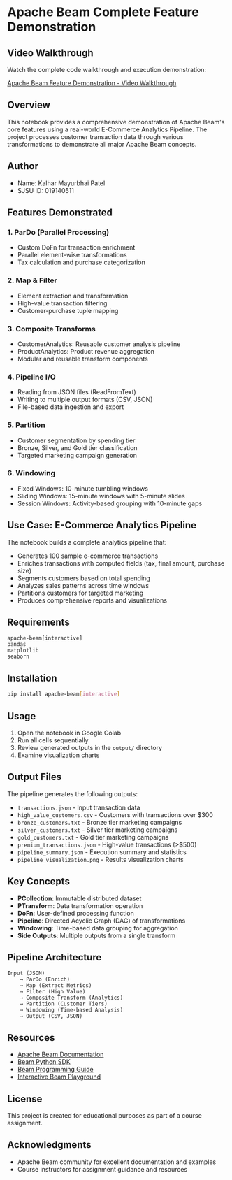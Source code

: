 # Apache Beam Complete Feature Demonstration

## Video Walkthrough

Watch the complete code walkthrough and execution demonstration:

[Apache Beam Feature Demonstration - Video Walkthrough](https://youtu.be/baQRIm9-Ang)

## Overview

This notebook provides a comprehensive demonstration of Apache Beam's core features using a real-world E-Commerce Analytics Pipeline. The project processes customer transaction data through various transformations to demonstrate all major Apache Beam concepts.

## Author
- Name: Kalhar Mayurbhai Patel
- SJSU ID: 019140511

## Features Demonstrated

### 1. ParDo (Parallel Processing)
- Custom DoFn for transaction enrichment
- Parallel element-wise transformations
- Tax calculation and purchase categorization

### 2. Map & Filter
- Element extraction and transformation
- High-value transaction filtering
- Customer-purchase tuple mapping

### 3. Composite Transforms
- CustomerAnalytics: Reusable customer analysis pipeline
- ProductAnalytics: Product revenue aggregation
- Modular and reusable transform components

### 4. Pipeline I/O
- Reading from JSON files (ReadFromText)
- Writing to multiple output formats (CSV, JSON)
- File-based data ingestion and export

### 5. Partition
- Customer segmentation by spending tier
- Bronze, Silver, and Gold tier classification
- Targeted marketing campaign generation

### 6. Windowing
- Fixed Windows: 10-minute tumbling windows
- Sliding Windows: 15-minute windows with 5-minute slides
- Session Windows: Activity-based grouping with 10-minute gaps

## Use Case: E-Commerce Analytics Pipeline

The notebook builds a complete analytics pipeline that:
- Generates 100 sample e-commerce transactions
- Enriches transactions with computed fields (tax, final amount, purchase size)
- Segments customers based on total spending
- Analyzes sales patterns across time windows
- Partitions customers for targeted marketing
- Produces comprehensive reports and visualizations

## Requirements

```
apache-beam[interactive]
pandas
matplotlib
seaborn
```

## Installation

```bash
pip install apache-beam[interactive]
```

## Usage

1. Open the notebook in Google Colab
2. Run all cells sequentially
3. Review generated outputs in the `output/` directory
4. Examine visualization charts

## Output Files

The pipeline generates the following outputs:

- `transactions.json` - Input transaction data
- `high_value_customers.csv` - Customers with transactions over $300
- `bronze_customers.txt` - Bronze tier marketing campaigns
- `silver_customers.txt` - Silver tier marketing campaigns
- `gold_customers.txt` - Gold tier marketing campaigns
- `premium_transactions.json` - High-value transactions (>$500)
- `pipeline_summary.json` - Execution summary and statistics
- `pipeline_visualization.png` - Results visualization charts

## Key Concepts

- **PCollection**: Immutable distributed dataset
- **PTransform**: Data transformation operation
- **DoFn**: User-defined processing function
- **Pipeline**: Directed Acyclic Graph (DAG) of transformations
- **Windowing**: Time-based data grouping for aggregation
- **Side Outputs**: Multiple outputs from a single transform

## Pipeline Architecture

```
Input (JSON) 
    → ParDo (Enrich) 
    → Map (Extract Metrics) 
    → Filter (High Value)
    → Composite Transform (Analytics)
    → Partition (Customer Tiers)
    → Windowing (Time-based Analysis)
    → Output (CSV, JSON)
```

## Resources

- [Apache Beam Documentation](https://beam.apache.org/documentation/)
- [Beam Python SDK](https://beam.apache.org/documentation/sdks/python/)
- [Beam Programming Guide](https://beam.apache.org/documentation/programming-guide/)
- [Interactive Beam Playground](https://beam.apache.org/get-started/try-beam-playground/)

## License

This project is created for educational purposes as part of a course assignment.

## Acknowledgments

- Apache Beam community for excellent documentation and examples
- Course instructors for assignment guidance and resources

